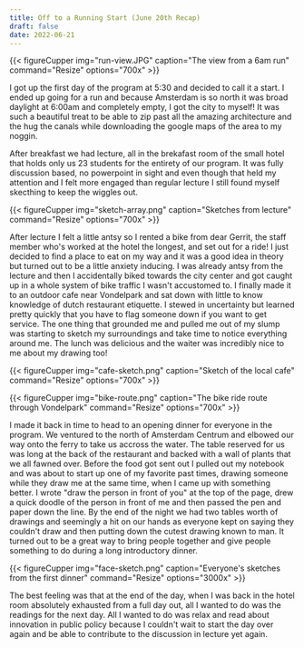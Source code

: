 ```yaml
---
title: Off to a Running Start (June 20th Recap)
draft: false
date: 2022-06-21
---
```


{{< figureCupper
img="run-view.JPG" 
caption="The view from a 6am run"
command="Resize" 
options="700x" >}}

I got up the first day of the program at 5:30 and decided to call it a start. I ended up going for a run and because Amsterdam is so north it was broad daylight at 6:00am and completely empty, I got the city to myself! It was such a beautiful treat to be able to zip past all the amazing architecture and the hug the canals while downloading the google maps of the area to my noggin.

After breakfast we had lecture, all in the brekafast room of the small hotel that holds only us 23 students for the entirety of our program. It was fully discussion based, no powerpoint in sight and even though that held my attention and I felt more engaged than regular lecture I still found myself skecthing to keep the wiggles out.

{{< figureCupper
img="sketch-array.png" 
caption="Sketches from lecture"
command="Resize" 
options="700x" >}}

After lecture I felt a little antsy so I rented a bike from dear Gerrit, the staff member who's worked at the hotel the longest, and set out for a ride! I just decided to find a place to eat on my way and it was a good idea in theory but turned out to be a little anxiety inducing. I was already antsy from the lecture and then I accidentally biked towards the city center and got caught up in a whole system of bike traffic I wasn't accustomed to. I finally made it to an outdoor cafe near Vondelpark and sat down with little to know knowledge of dutch restaurant etiquette. I stewed in uncertainty but learned pretty quickly that you have to flag someone down if you want to get service. The one thing that grounded me and pulled me out of my slump was starting to sketch my surroundings and take time to notice everything around me. The lunch was delicious and the waiter was incredibly nice to me about my drawing too! 

{{< figureCupper
img="cafe-sketch.png" 
caption="Sketch of the local cafe"
command="Resize" 
options="700x" >}}

{{< figureCupper
img="bike-route.png" 
caption="The bike ride route through Vondelpark"
command="Resize" 
options="700x" >}}

I made it back in time to head to an opening dinner for everyone in the program. We ventured to the north of Amsterdam Centrum and elbowed our way onto the ferry to take us accross the water. The table reserved for us was long at the back of the restaurant and backed with a wall of plants that we all fawned over. Before the food got sent out I pulled out my notebook and was about to start up one of my favorite past times, drawing someone while they draw me at the same time, when I came up with something better. I wrote "draw the person in front of you" at the top of the page, drew a quick doodle of the person in front of me and then passed the pen and paper down the line. By the end of the night we had two tables worth of drawings and seemingly a hit on our hands as everyone kept on saying they couldn't draw and then putting down the cutest drawing known to man. It turned out to be a great way to bring people together and give people something to do during a long introductory dinner.

{{< figureCupper
img="face-sketch.png" 
caption="Everyone's sketches from the first dinner"
command="Resize" 
options="3000x" >}}

The best feeling was that at the end of the day, when I was back in the hotel room absolutely exhausted from a full day out, all I wanted to do was the readings for the next day. All I wanted to do was relax and read about innovation in public policy because I couldn't wait to start the day over again and be able to contribute to the discussion in lecture yet again.

